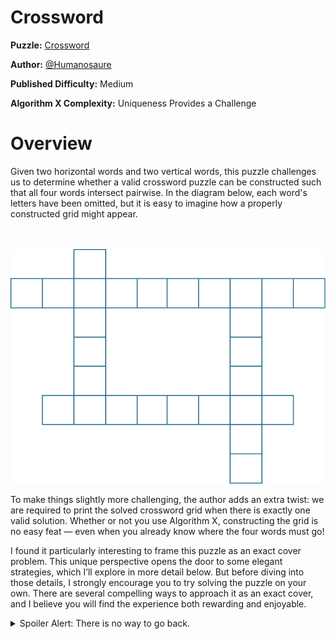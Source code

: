 # Crossword

__Puzzle:__ [Crossword](https://www.codingame.com/training/medium/crossword)

__Author:__ [@Humanosaure](https://www.codingame.com/profile/5bbc0f4b299d3bb28410b96df8a45b607624692)

__Published Difficulty:__ Medium

__Algorithm X Complexity:__ Uniqueness Provides a Challenge

# Overview

Given two horizontal words and two vertical words, this puzzle challenges us to determine whether a valid crossword puzzle can be constructed such that all four words intersect pairwise. In the diagram below, each word's letters have been omitted, but it is easy to imagine how a properly constructed grid might appear.

<BR><BR>
![Crossword](Crossword1.png)
<BR>

To make things slightly more challenging, the author adds an extra twist: we are required to print the solved crossword grid when there is exactly one valid solution. Whether or not you use Algorithm X, constructing the grid is no easy feat — even when you already know where the four words must go!

I found it particularly interesting to frame this puzzle as an exact cover problem. This unique perspective opens the door to some elegant strategies, which I’ll explore in more detail below. But before diving into those details, I strongly encourage you to try solving the puzzle on your own. There are several compelling ways to approach it as an exact cover, and I believe you will find the experience both rewarding and enjoyable.

<details><summary>Spoiler Alert: There is no way to go back.</summary>

# Important Details

The first thing to notice about this puzzle is that all valid solutions form a __"box"__, as illustrated in the diagram below. Each box can be as small as 3×3, or as large as `min(h1 length, h2 length) × min(v1 length, v2 length)`. Regardless of its size, the box always plays a central role.

<BR><BR>
![Crossword - Box](Crossword2.png)
<BR>

From the perspective of tiles on a gameboard, each solution consists of just four actions: placing one word across the top, a second across the bottom, a third down the left side, and a fourth down the right. Simple, right? But is it enough to just match four words to four sides? No, it is not.

Although the exact size of the box is not known upfront, placing a word on the gameboard must also specify which letters of the word go on the corners of the box. The box is part of the gameboard, but its size is determined by how words are placed—specifically, which letters are used at the corners.

In every exact cover problem we have seen so far, a solution was built from a list of actions. To build a solution for this puzzle, each action must now include four key pieces of information: the word being placed, the side it is being placed on, and the indexes of the two letters that land on the box’s corners. An action might look like this:

`('place word', word, side, i, j)`

With this richer action format, valid solutions can be built from just 4 actions. Care must be taken to ensure:

* The same letter appears at each corner where sides intersect.
* Because the box is always a rectangle, the words on opposite sides must have the same distance between their respective corner letters (i.e., the same difference between `i` and `j`).

Hopefully, you see the sameness that must be enforced. Let’s explore how that plays out — using [coloring](what-is-coloring) versus [mutual exclusivity](mutual-exclusivity).

# Enforcing Sameness with Coloring

In the diagram below, each corner is labeled with a unique integer ID, and two key dimensions are highlighted: the __box width__ and __box height__. Each action specifies letters that occupy two corners, and those corners, in turn, define either the width or the height of the box.

Although only six requirements need to be colored, [maintaining consistency across those colors](what-is-coloring) is what guarantees valid solutions.

<BR><BR>
![Crossword (Coloring)](Crossword3.png)
<BR>

Each of these six requirements is colored exactly twice, creating a structure that is highly conducive to usuing mutual exclusivity.

# Enforcing Sameness with Mutual Exclusivity

Whenever possible, I prefer [mutual exclusivity](mutual-exclusivity) over [coloring](what-is-coloring). Mutual exclusivity is a natural fit within Algorithm X, while my coloring approach is a custom adaptation that adds useful power — but at a cost.

In the next diagram, I’ve split each corner into two types of coverage: vertical and horizontal. I’ve also labeled the lengths of all four sides of the box. Because each corner must be covered consistently, a set of `me_requirements` can be created to enforce that consistency. For example, corner `1` being covered `horizontally` with an `s` is mutually exclusive with the same corner being covered `vertically` with a `g`.

This technique also applies to the box sides. For instance, the `Top` having a length of `3` is mutually exclusive with the `Bottom` having a length of `4`.

<BR><BR>
![Crossword (Mutual Exclusivity](Crossword4.png)
<BR>

There is a fair amount of optimization that can be done when identifying requirements for mutual exclusivity. Only certain letters are valid for each corner in each direction, and only certain lengths are legitimate for each side. Keeping your list of `me_requirements` as small and focused as possible is crucial if you want to maximize speed and efficiency.

</details>
